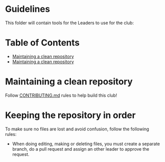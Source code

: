 # Guidelines

This folder will contain tools for the Leaders to use for the club:

# Table of Contents

- [Maintaining a clean repository](CONTRIBUTING.md)
- [Maintaining a clean repository](#keeping-the-repository-in-order)

# Maintaining a clean repository

Follow [CONTRIBUTING.md](CONTRIBUTING.md) rules to help build this club!

# Keeping the repository in order

To make sure no files are lost and avoid confusion, follow the following rules:

- When doing editing, making or deleting files, you must create a separate
branch, do a pull request and assign an other leader to approve the request.
